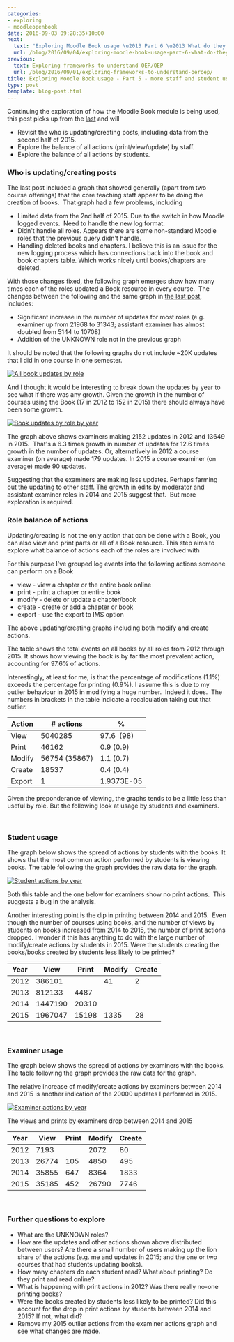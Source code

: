 ```yaml
---
categories:
- exploring
- moodleopenbook
date: 2016-09-03 09:28:35+10:00
next:
  text: "Exploring Moodle Book usage \u2013 Part 6 \u2013 What do they contain?"
  url: /blog/2016/09/04/exploring-moodle-book-usage-part-6-what-do-they-contain/
previous:
  text: Exploring frameworks to understand OER/OEP
  url: /blog/2016/09/01/exploring-frameworks-to-understand-oeroep/
title: Exploring Moodle Book usage - Part 5 - more staff and student use
type: post
template: blog-post.html
---
```

Continuing the exploration of how the Moodle Book module is being used, this post picks up from the [last](/blog/2016/08/23/exploring-moodle-book-usage-part-4-students-and-initial-use/) and will

- Revisit the who is updating/creating posts, including data from the second half of 2015.
- Explore the balance of all actions (print/view/update) by staff.
- Explore the balance of all actions by students.

### Who is updating/creating posts

The last post included a graph that showed generally (apart from two course offerings) that the core teaching staff appear to be doing the creation of books.  That graph had a few problems, including

- Limited data from the 2nd half of 2015. Due to the switch in how Moodle logged events.  Need to handle the new log format.
- Didn't handle all roles. Appears there are some non-standard Moodle roles that the previous query didn't handle.
- Handling deleted books and chapters. I believe this is an issue for the new logging process which has connections back into the book and book chapters table. Which works nicely until books/chapters are deleted.

With those changes fixed, the following graph emerges show how many times each of the roles updated a Book resource in every course.  The changes between the following and the same graph in [the last post](/blog/2016/08/23/exploring-moodle-book-usage-part-4-students-and-initial-use/), includes:

- Significant increase in the number of updates for most roles (e.g. examiner up from 21968 to 31343; assistant examiner has almost doubled from 5144 to 10708)
- Addition of the UNKNOWN role not in the previous graph

It should be noted that the following graphs do not include ~20K updates that I did in one course in one semester.

[![All book updates by role](images/29114140780_dd02bb63ab.jpg)](https://www.flickr.com/photos/david_jones/29114140780/in/dateposted-public/ "All book updates by role")

And I thought it would be interesting to break down the updates by year to see what if there was any growth. Given the growth in the number of courses using the Book (17 in 2012 to 152 in 2015) there should always have been some growth.

[![Book updates by role by year](images/29402519415_70efc9bdbc.jpg)](https://www.flickr.com/photos/david_jones/29402519415/in/dateposted-public/ "Book updates by role by year")

The graph above shows examiners making 2152 updates in 2012 and 13649 in 2015.  That's a 6.3 times growth in number of updates for 12.6 times growth in the number of updates. Or, alternatively in 2012 a course examiner (on average) made 179 updates. In 2015 a course examiner (on average) made 90 updates.

Suggesting that the examiners are making less updates. Perhaps farming out the updating to other staff. The growth in edits by moderator and assistant examiner roles in 2014 and 2015 suggest that.  But more exploration is required.

### Role balance of actions

Updating/creating is not the only action that can be done with a Book, you can also view and print parts or all of a Book resource. This step aims to explore what balance of actions each of the roles are involved with

For this purpose I've grouped log events into the following actions someone can perform on a Book

- view - view a chapter or the entire book online
- print - print a chapter or entire book
- modify - delete or update a chapter/book
- create - create or add a chapter or book
- export - use the export to IMS option

The above updating/creating graphs including both modify and create actions.

The table shows the total events on all books by all roles from 2012 through 2015. It shows how viewing the book is by far the most prevalent action, accounting for 97.6% of actions.

Interestingly, at least for me, is that the percentage of modifications (1.1%) exceeds the percentage for printing (0.9%). I assume this is due to my outlier behaviour in 2015 in modifying a huge number.  Indeed it does.  The numbers in brackets in the table indicate a recalculation taking out that outlier.

| Action | \# actions | % |
| --- | --- | --- |
| View | 5040285 | 97.6  (98) |
| Print | 46162 | 0.9 (0.9) |
| Modify | 56754 (35867) | 1.1 (0.7) |
| Create | 18537 | 0.4 (0.4) |
| Export | 1 | 1.9373E-05 |

Given the preponderance of viewing, the graphs tends to be a little less than useful by role. But the following look at usage by students and examiners.

 

### Student usage

The graph below shows the spread of actions by students with the books. It shows that the most common action performed by students is viewing books. The table following the graph provides the raw data for the graph.

[![Student actions by year](images/29379151786_8fe5854ac6.jpg)](https://www.flickr.com/photos/david_jones/29379151786/in/dateposted-public/ "Student actions by year")

Both this table and the one below for examiners show no print actions.  This suggests a bug in the analysis.

Another interesting point is the dip in printing between 2014 and 2015.  Even though the number of courses using books, and the number of views by students on books increased from 2014 to 2015, the number of print actions dropped. I wonder if this has anything to do with the large number of modify/create actions by students in 2015. Were the students creating the books/books created by students less likely to be printed?

| Year | View | Print | Modify | Create |
| --- | --- | --- | --- | --- |
| 2012 | 386101 |  | 41 | 2 |
| 2013 | 812133 | 4487 |  |  |
| 2014 | 1447190 | 20310 |  |  |
| 2015 | 1967047 | 15198 | 1335 | 28 |

 

### Examiner usage

The graph below shows the spread of actions by examiners with the books. The table following the graph provides the raw data for the graph.

The relative increase of modify/create actions by examiners between 2014 and 2015 is another indication of the 20000 updates I performed in 2015.

[![Examiner actions by year](images/29379150796_fc4a2168b0.jpg)](https://www.flickr.com/photos/david_jones/29379150796/in/dateposted-public/ "Examiner actions by year")

The views and prints by examiners drop between 2014 and 2015

| Year | View | Print | Modify | Create |
| --- | --- | --- | --- | --- |
| 2012 | 7193 |  | 2072 | 80 |
| 2013 | 26774 | 105 | 4850 | 495 |
| 2014 | 35855 | 647 | 8364 | 1833 |
| 2015 | 35185 | 452 | 26790 | 7746 |

 

### Further questions to explore

- What are the UNKNOWN roles?
- How are the updates and other actions shown above distributed between users? Are there a small number of users making up the lion share of the actions (e.g. me and updates in 2015; and the one or two courses that had students updating books).
- How many chapters do each student read? What about printing? Do they print and read online?
- What is happening with print actions in 2012? Was there really no-one printing books?
- Were the books created by students less likely to be printed? Did this account for the drop in print actions by students between 2014 and 2015? If not, what did?
- Remove my 2015 outlier actions from the examiner actions graph and see what changes are made.